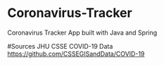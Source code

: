 # Coronavirus-Tracker
Coronavirus Tracker App built with Java and Spring

#Sources
JHU CSSE COVID-19 Data
<br>https://github.com/CSSEGISandData/COVID-19
